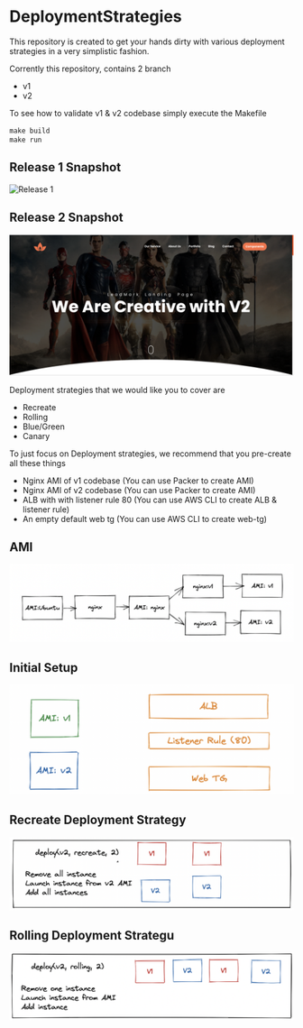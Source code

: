 # DeploymentStrategies

This repository is created to get your hands dirty with various deployment strategies in a very simplistic fashion.

Corrently this repository, contains 2 branch
* v1
* v2

To see how to validate v1 & v2 codebase simply execute the Makefile
```
make build
make run
```

## Release 1 Snapshot
![Release 1](releasev1.png )

## Release 2 Snapshot
![Release 2](releasev2.png )

Deployment strategies that we would like you to cover are
* Recreate
* Rolling
* Blue/Green
* Canary

To just focus on Deployment strategies, we recommend that you pre-create all these things
* Nginx AMI of v1 codebase (You can use Packer to create AMI)
* Nginx AMI of v2 codebase (You can use Packer to create AMI)
* ALB with with listener rule 80 (You can use AWS CLI to create ALB & listener rule)
* An empty default web tg (You can use AWS CLI to create web-tg)

## AMI
![AMI's](ami.png "AMI")

## Initial Setup
![Initial setup](initial_setup.png "Initial Setup")

## Recreate Deployment Strategy
![Recreate deployment](recreate.png "Recreate deployment")

## Rolling Deployment Strategu
![Rolling Deployment](rolling.png "Rolling Deployment")
